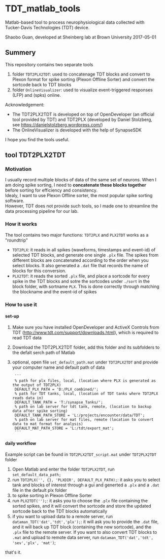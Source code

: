 # TDT_matlab_tools 

Matlab-based tool to process neurophysiological data collected with Tucker-Davis Technologies (TDT) device.

Shaobo Guan, developed at Sheinberg lab at Brown University
2017-05-01

## Summery

This repository contains two separate tools

1. folder `TDT2PLX2TDT`: used to concatenage TDT blocks and convert to Plexon format for spike sorting (Plexon Offline Sorter) and convert the sortcode back to TDT blocks
2. folder `OnlineVisualizer`: used to visualize event-triggered responses (LFP) and (spks) online.

Acknowledgement:
* The TDT2PLX2TDT is developed on top of OpenDeveloper (an official tool provided by TDT) and TDT2PLX (developed by Daniel Stolzberg, see https://danielstolzberg.wordpress.com/)
* The OnlineVisualizer is developed with the help of SynapseSDK

I hope you find the tools useful.

## tool TDT2PLX2TDT

### Motivation

I usually record multiple blocks of data of the same set of neurons.  When I am doing spike sorting, I need to **concatenate these blocks together** before sorting for efficiency and consistency.  
Idealy, I want to use Plexon Offline sorter, the most popular spike sorting software.  
However, TDT does not provide such tools, so I made one to streamline the data processing pipeline for our lab.

### How it works

The tool contains two major functions: `TDT2PLX` and `PLX2TDT` works as a "roundtrip"

* `TDT2PLX`: it reads in all spikes (waveforms, timestamps and event-id) of selected TDT blocks, and generate one single `.plx` file.  The spikes from different blocks are concatenated according to the order when you select blocks.  It also generated a `.dat` file that records the name of blocks for this conversion.
* `PLX2TDT`: it reads the sorted `.plx` file, and place a sortcode for every spike in the TDT blocks and sotre the sortcodes under `./sort` in the block folder, with sortname `PLX`.  This is done correctly through matching the blockname and the event-id of spikes

### How to use it

#### set-up

1. Make sure you have installed OpenDeveloper and ActiveX Controls from TDT (http://www.tdt.com/support/downloads.html), which is required to read TDT data
2. Download the TDT2PLX2TDT folder, add this folder and its subfolders to the defalt serch path of Matlab
3. optional, open file `set_default_path.mat` under `TDT2PLX2TDT` and provide your computer name and default path of data

        ```
        % path for plx files, local, (location where PLX is generated as the output of TDT2PLX)
        DEFAULT_PLX_PATH = 'D:/PLX_combined/';  
        % path for TDT tanks, local, (location of TDT tanks where TDT2PLX reads data in)
        DEFAULT_TANK_PATH = 'T:/synapse_Tanks/'; 
        % path on lab server for tdt tank, remote, (location to backup data after spike sorting)
        DEFAULT_TANK_PATH_STORE = 'L:/projects/encounter/data/TDT';
        % path on lab server for mat files, remote (location to convert data to mat format for analysis)
        DEFAULT_MAT_PATH_STORE = 'L:/tdt/export_mat';
        ```

#### daily workflow

Example script can be found in `TDT2PLX2TDT_script.mat` under `TDT2PLX2TDT` folder

1. Open Matlab and enter the folder `TDT2PLX2TDT`, run `set_default_data_path;`
2. run `TDT2PLX('', {}, 'PLXDIR', DEFAULT_PLX_PATH);`: it asks you to select tank and blocks of interest through a gui and generted a `.plx` and a `.dat` file in the default plx folder
3. to spike sorting in Plexon Offline Sorter
3. run `PLX2TDT('');`: it asks you to choose the `.plx` file containing the sorted spikes, and it will convert the sortcode and store the updated sortcode back to the TDT blocks automatically
4. if you want to upload data to a remote server, run `dataman_TDT('dat','tdt','plx');`: it will ask you to provide the `.dat` file, and it will back up TDT block (containing the new sortcode), and the `.plx` file to the remote server.  If you want to also convert TDT blocks to `.mat` and upload to remote data server, run `dataman_TDT('dat','tdt', 'sev','plx', 'mat')`;

that's it.




